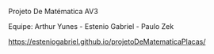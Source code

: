 Projeto De Matématica AV3

Equipe: Arthur Yunes - Estenio Gabriel - Paulo Zek

https://esteniogabriel.github.io/projetoDeMatematicaPlacas/
